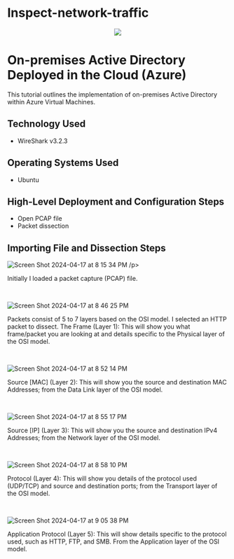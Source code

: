 # Inspect-network-traffic

<p align="center">
<img src="![WireShark](https://github.com/kennyfrantz/Inspect-network-traffic/assets/163783743/fd361e59-a50b-4c76-9d26-567c63eb2e2a)
"/>
</p>

<h1>On-premises Active Directory Deployed in the Cloud (Azure)</h1>
This tutorial outlines the implementation of on-premises Active Directory within Azure Virtual Machines.<br />


<h2>Technology Used</h2>

- WireShark v3.2.3


<h2>Operating Systems Used </h2>

- Ubuntu

<h2>High-Level Deployment and Configuration Steps</h2>

- Open PCAP file
- Packet dissection
  

<h2>Importing File and Dissection Steps</h2>

<p>

![Screen Shot 2024-04-17 at 8 15 34 PM](https://github.com/kennyfrantz/Inspect-network-traffic/assets/163783743/14d79504-51c4-45f8-b029-f2930713fdc2)
/p>
<p>
Initially I loaded a packet capture (PCAP) file.
</p>
<br />

<p>

![Screen Shot 2024-04-17 at 8 46 25 PM](https://github.com/kennyfrantz/Inspect-network-traffic/assets/163783743/06529648-5c67-4cee-b664-c373d941cc4e)

</p>
<p>
Packets consist of 5 to 7 layers based on the OSI model. I selected an HTTP packet to dissect. The Frame (Layer 1): This will show you what frame/packet you are looking at and details specific to the Physical layer of the OSI model.
</p>
<br />

<p>

![Screen Shot 2024-04-17 at 8 52 14 PM](https://github.com/kennyfrantz/Inspect-network-traffic/assets/163783743/ebd6b3db-6532-4f4d-82e2-6c86b83f30fe)

</p>

<p>
Source [MAC] (Layer 2): This will show you the source and destination MAC Addresses; from the Data Link layer of the OSI model.
</p>
<br />
</p>

![Screen Shot 2024-04-17 at 8 55 17 PM](https://github.com/kennyfrantz/Inspect-network-traffic/assets/163783743/fc6b01ea-ecd7-4e3f-83dc-b07b05654f26)

</p>
<p>

Source [IP] (Layer 3): This will show you the source and destination IPv4 Addresses; from the Network layer of the OSI model.
</p>
<br />
</p>

![Screen Shot 2024-04-17 at 8 58 10 PM](https://github.com/kennyfrantz/Inspect-network-traffic/assets/163783743/5e905e1e-3017-490a-b10f-44c0f3dbfdb9)
</p>
<p>

Protocol (Layer 4): This will show you details of the protocol used (UDP/TCP) and source and destination ports; from the Transport layer of the OSI model.

</p>
<br />

<p>

![Screen Shot 2024-04-17 at 9 05 38 PM](https://github.com/kennyfrantz/Inspect-network-traffic/assets/163783743/abd7ceae-ccbb-47f7-b28a-ba869965a1cf)

</p>
<p>

Application Protocol (Layer 5): This will show details specific to the protocol used, such as HTTP, FTP,  and SMB. From the Application layer of the OSI model.
